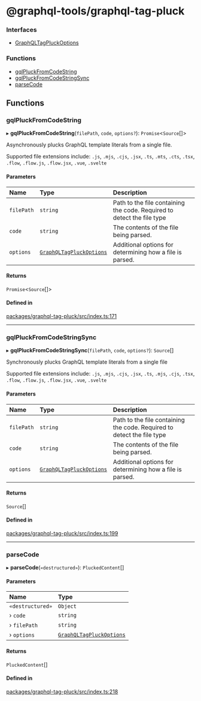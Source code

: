 # @graphql-tools/graphql-tag-pluck

### Interfaces

- [GraphQLTagPluckOptions](/docs/api/interfaces/graphql_tag_pluck_src.GraphQLTagPluckOptions)

### Functions

- [gqlPluckFromCodeString](graphql_tag_pluck_src#gqlpluckfromcodestring)
- [gqlPluckFromCodeStringSync](graphql_tag_pluck_src#gqlpluckfromcodestringsync)
- [parseCode](graphql_tag_pluck_src#parsecode)

## Functions

### gqlPluckFromCodeString

▸ **gqlPluckFromCodeString**(`filePath`, `code`, `options?`): `Promise`\<`Source`[]>

Asynchronously plucks GraphQL template literals from a single file.

Supported file extensions include: `.js`, `.mjs`, `.cjs`, `.jsx`, `.ts`, `.mts`, `.cts`, `.tsx`,
`.flow`, `.flow.js`, `.flow.jsx`, `.vue`, `.svelte`

#### Parameters

| Name       | Type                                                                                          | Description                                                            |
| :--------- | :-------------------------------------------------------------------------------------------- | :--------------------------------------------------------------------- |
| `filePath` | `string`                                                                                      | Path to the file containing the code. Required to detect the file type |
| `code`     | `string`                                                                                      | The contents of the file being parsed.                                 |
| `options`  | [`GraphQLTagPluckOptions`](/docs/api/interfaces/graphql_tag_pluck_src.GraphQLTagPluckOptions) | Additional options for determining how a file is parsed.               |

#### Returns

`Promise`\<`Source`[]>

#### Defined in

[packages/graphql-tag-pluck/src/index.ts:171](https://github.com/ardatan/graphql-tools/blob/master/packages/graphql-tag-pluck/src/index.ts#L171)

---

### gqlPluckFromCodeStringSync

▸ **gqlPluckFromCodeStringSync**(`filePath`, `code`, `options?`): `Source`[]

Synchronously plucks GraphQL template literals from a single file

Supported file extensions include: `.js`, `.mjs`, `.cjs`, `.jsx`, `.ts`, `.mjs`, `.cjs`, `.tsx`,
`.flow`, `.flow.js`, `.flow.jsx`, `.vue`, `.svelte`

#### Parameters

| Name       | Type                                                                                          | Description                                                            |
| :--------- | :-------------------------------------------------------------------------------------------- | :--------------------------------------------------------------------- |
| `filePath` | `string`                                                                                      | Path to the file containing the code. Required to detect the file type |
| `code`     | `string`                                                                                      | The contents of the file being parsed.                                 |
| `options`  | [`GraphQLTagPluckOptions`](/docs/api/interfaces/graphql_tag_pluck_src.GraphQLTagPluckOptions) | Additional options for determining how a file is parsed.               |

#### Returns

`Source`[]

#### Defined in

[packages/graphql-tag-pluck/src/index.ts:199](https://github.com/ardatan/graphql-tools/blob/master/packages/graphql-tag-pluck/src/index.ts#L199)

---

### parseCode

▸ **parseCode**(`«destructured»`): `PluckedContent`[]

#### Parameters

| Name             | Type                                                                                          |
| :--------------- | :-------------------------------------------------------------------------------------------- |
| `«destructured»` | `Object`                                                                                      |
| › `code`         | `string`                                                                                      |
| › `filePath`     | `string`                                                                                      |
| › `options`      | [`GraphQLTagPluckOptions`](/docs/api/interfaces/graphql_tag_pluck_src.GraphQLTagPluckOptions) |

#### Returns

`PluckedContent`[]

#### Defined in

[packages/graphql-tag-pluck/src/index.ts:218](https://github.com/ardatan/graphql-tools/blob/master/packages/graphql-tag-pluck/src/index.ts#L218)
